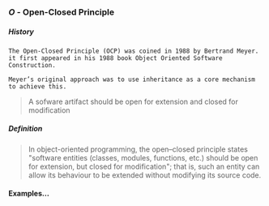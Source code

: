 ﻿### *O* - Open-Closed Principle

##### History

	The Open-Closed Principle (OCP) was coined in 1988 by Bertrand Meyer.
	it first appeared in his 1988 book Object Oriented Software Construction.

	Meyer’s original approach was to use inheritance as a core mechanism to achieve this.

> A sofware artifact should be open for extension and closed for modification

##### Definition

> In object-oriented programming, the open–closed principle states "software entities (classes, modules, functions, etc.) 
should be open for extension, but closed for modification"; that is, such an entity can allow its behaviour to be extended 
without modifying its source code.

#### Examples...
